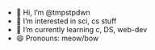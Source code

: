 - 👋 Hi, I’m @tmpstpdwn
- 👀 I’m interested in sci, cs stuff
- 🌱 I’m currently learning c, DS, web-dev
- 😄 Pronouns: meow/bow

<!---
tmpstpdwn/tmpstpdwn is a ✨ special ✨ repository because its `README.md` (this file) appears on your GitHub profile.
You can click the Preview link to take a look at your changes.
--->
